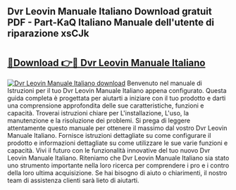 ## Dvr Leovin Manuale Italiano Download gratuit PDF - Part-KaQ Italiano Manuale dell'utente di riparazione xsCJk

# <h2><a href="http://dfbpdr.blite.top/?on=Dvr+Leovin+Manuale+Italiano">🔗Download 👉🔴 Dvr Leovin Manuale Italiano</a></h2>

[![Dvr Leovin Manuale Italiano download](https://i.imgur.com/lujVjoI.png)](http://dfbpdr.blite.top/?on=Dvr+Leovin+Manuale+Italiano)
Benvenuto nel manuale di Istruzioni per il tuo Dvr Leovin Manuale Italiano appena configurato. Questa guida completa è progettata per aiutarti a iniziare con il tuo prodotto e darti una comprensione approfondita delle sue caratteristiche, funzioni e capacità. Troverai istruzioni chiare per L'installazione, L'uso, la manutenzione e la risoluzione dei problemi. Si prega di leggere attentamente questo manuale per ottenere il massimo dal vostro Dvr Leovin Manuale Italiano. Fornisce istruzioni dettagliate su come configurare il prodotto e informazioni dettagliate su come utilizzare le sue varie funzioni e capacità. Vivi il futuro con le funzionalità innovative del tuo nuovo Dvr Leovin Manuale Italiano. Riteniamo che Dvr Leovin Manuale Italiano sia stato uno strumento importante nella loro ricerca per comprendere i pro e i contro della loro ultima acquisizione. Se hai bisogno di aiuto o chiarimenti, il nostro team di assistenza clienti sarà lieto di aiutarti.
